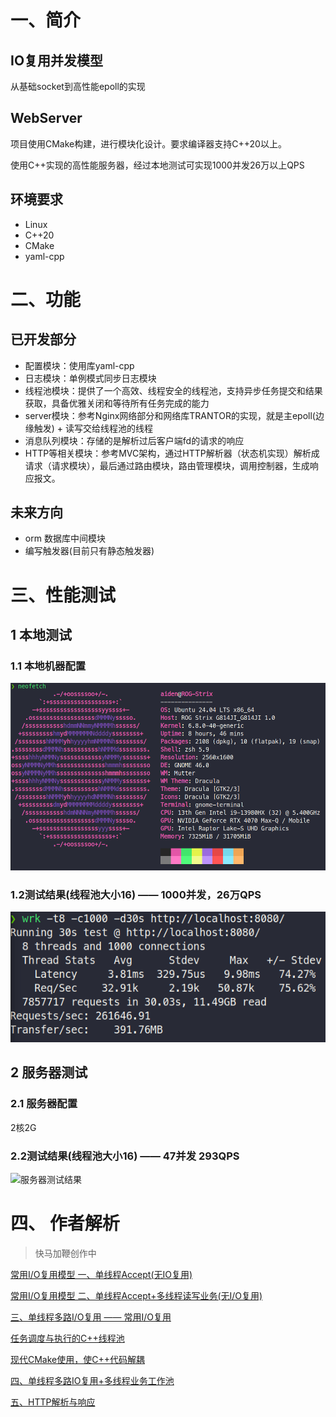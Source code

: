 # 一、简介

## IO复用并发模型

从基础socket到高性能epoll的实现

## WebServer

项目使用CMake构建，进行模块化设计。要求编译器支持C++20以上。

使用C++实现的高性能服务器，经过本地测试可实现1000并发26万以上QPS

## 环境要求

- Linux
- C++20
- CMake
- yaml-cpp



# 二、功能

## 已开发部分

- 配置模块：使用库yaml-cpp
- 日志模块：单例模式同步日志模块
- 线程池模块：提供了一个高效、线程安全的线程池，支持异步任务提交和结果获取，具备优雅关闭和等待所有任务完成的能力
- server模块：参考Nginx网络部分和网络库TRANTOR的实现，就是主epoll(边缘触发) + 读写交给线程池的线程
- 消息队列模块：存储的是解析过后客户端fd的请求的响应
- HTTP等相关模块：参考MVC架构，通过HTTP解析器（状态机实现）解析成请求（请求模块），最后通过路由模块，路由管理模块，调用控制器，生成响应报文。

## 未来方向

- orm 数据库中间模块
- 编写触发器(目前只有静态触发器)

# 三、性能测试

## 1 本地测试

### 1.1 本地机器配置

![本地配置](./image/本地配置.png)

### 1.2测试结果(线程池大小16) —— 1000并发，26万QPS

![本地测试结果](./image/本地测试结果.png)

## 2 服务器测试

### 2.1 服务器配置

2核2G

### 2.2测试结果(线程池大小16) —— 47并发 293QPS

![服务器测试结果](。/image/服务器测试结果.png)



# 四、 作者解析

> 快马加鞭创作中

[常用I/O复用模型 一、单线程Accept(无IO复用)](https://blog.csdn.net/Ten_years_star/article/details/140395553)

[常用I/O复用模型 二、单线程Accept+多线程读写业务(无I/O复用)](https://blog.csdn.net/Ten_years_star/article/details/140412994)

[三、单线程多路I/O复用 —— 常用I/O复用](https://blog.csdn.net/Ten_years_star/article/details/140445242)

[任务调度与执行的C++线程池](https://blog.csdn.net/Ten_years_star/article/details/140526499)

[现代CMake使用，使C++代码解耦](https://blog.csdn.net/Ten_years_star/article/details/140657310)

[四、单线程多路IO复用+多线程业务工作池](https://blog.csdn.net/Ten_years_star/article/details/140666040)

[五、HTTP解析与响应](https://blog.csdn.net/Ten_years_star/article/details/140848143)
